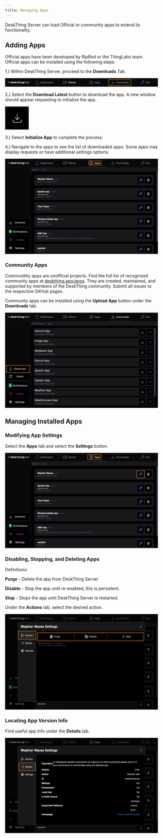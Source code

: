 ```yaml
---
title: Managing Apps
---
```


DeskThing Server can load Official or community apps to extend its functionality.

## Adding Apps
Official apps have been developed by RipRod or the ThingLabs team. Official apps can be installed using the following steps:

1.) Within DeskThing Server, proceed to the **Downloads** Tab.

![DeskThing_Downloads](/src/assets/docs/DeskThing_Downloads.png)

2.) Select the **Download Latest** button to download the app. A new window should appear requesting to initialize the app.

![Spotify_Dev_app](/src/assets/docs/Download_App.png)

3.) Select **Initialize App** to complete the process.

4.) Navigate to the apps to see the list of downloaded apps. Some apps may display requests or have additional settings options. 

![DeskThing_Apps](/src/assets/docs/DeskThing_Apps.png)

### Community Apps

Communitity apps are unofficial projects. Find the full list of recognized community apps at [deskthing.app/apps](https://deskthing.app/apps). They are created, maintained, and supported by members of the DeskThing community. Submit all issues to the respective GitHub pages.

Community apps can be installed using the **Upload App** button under the **Downloads** tab.

![DeskThing_UploadApp](/src/assets/docs/DeskThing_UploadApp.png)

## Managing Installed Apps

### Modifying App Settings

Select the **Apps** tab and select the **Settings** button.

![DeskThing_AppSettings](/src/assets/docs/DeskThing_AppSettingsMenu.png)

### Disabling, Stopping, and Deleting Apps
Definitions:

**Purge** - Delete the app from DeskThing Server

**Disable** - Stop the app until re-enabled, this is persistent.

**Stop** - Stops the app until DeskThing Server is restarted.

Under the **Actions** tab, select the desired action.

![DeskThing_AppActions](/src/assets/docs/DeskThing_AppActions.png)

### Locating App Version Info

Find useful app info under the **Details** tab.

![DeskThing_Details](/src/assets/docs/DeskThing_AppDetails.png)
